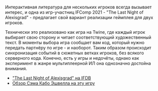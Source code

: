 Интерактивная литература для нескольких игроков всегда вызывает интерес, и одна из игр-участниц IFComp 2021 - "The Last Night of Alexisgrad" - предлагает свой вариант реализации геймплея для двух игроков.

Технически это реализовано как игра на Twine, где каждый игрок выбирает свою сторону и читает соответствующий художественный текст. В моменты выбора игра сообщает вам код, который нужно передать партнёру по игре - и наоборот. Таким образом происходит синхронизация событий в сюжетных ветках игроков, без всякого серверного кода. Конечно, есть у игры и недочёты, однако как эксперимент в жанре мультиплеерной ИЛ она однозначно достойна внимания.

* ["The Last Night of Alexisgrad" на IFDB](https://ifdb.org/viewgame?id=6l81m82xf294621g)
* [Обзор Сэма Кабо Эшвелла на эту игру](https://heterogenoustasks.wordpress.com/2021/10/03/if-comp-2021-the-last-night-of-alexisgrad/)